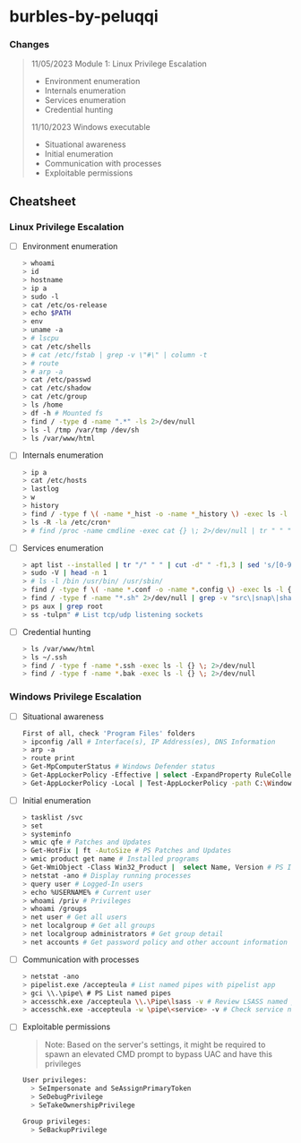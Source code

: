 # burbles-by-peluqqi

### Changes

> 11/05/2023 Module 1: Linux Privilege Escalation
>
> * Environment enumeration
> * Internals enumeration
> * Services enumeration
> * Credential hunting
>
> 11/10/2023 Windows executable
>
> * Situational awareness
> * Initial enumeration
> * Communication with processes
> * Exploitable permissions

## Cheatsheet

### Linux Privilege Escalation

* [ ] Environment enumeration

  ```bash
  > whoami
  > id
  > hostname
  > ip a
  > sudo -l
  > cat /etc/os-release
  > echo $PATH
  > env
  > uname -a
  > # lscpu
  > cat /etc/shells
  > # cat /etc/fstab | grep -v \"#\" | column -t
  > # route
  > # arp -a
  > cat /etc/passwd
  > cat /etc/shadow
  > cat /etc/group
  > ls /home
  > df -h # Mounted fs
  > find / -type d -name ".*" -ls 2>/dev/null
  > ls -l /tmp /var/tmp /dev/sh
  > ls /var/www/html
  ```
* [ ] Internals enumeration

  ```bash
  > ip a
  > cat /etc/hosts
  > lastlog
  > w
  > history
  > find / -type f \( -name *_hist -o -name *_history \) -exec ls -l {} \; 2>/dev/null
  > ls -R -la /etc/cron*
  > # find /proc -name cmdline -exec cat {} \; 2>/dev/null | tr " " "\n""
  ```
* [ ] Services enumeration

  ```bash
  > apt list --installed | tr "/" " " | cut -d" " -f1,3 | sed 's/[0-9]://g'
  > sudo -V | head -n 1
  > # ls -l /bin /usr/bin/ /usr/sbin/
  > find / -type f \( -name *.conf -o -name *.config \) -exec ls -l {} \; 2>/dev/null
  > find / -type f -name "*.sh" 2>/dev/null | grep -v "src\|snap\|share"
  > ps aux | grep root
  > ss -tulpn" # List tcp/udp listening sockets
  ```
* [ ] Credential hunting

  ```bash
  > ls /var/www/html
  > ls ~/.ssh
  > find / -type f -name *.ssh -exec ls -l {} \; 2>/dev/null
  > find / -type f -name *.bak -exec ls -l {} \; 2>/dev/null
  ```

### Windows Privilege Escalation

* [ ] Situational awareness

  ```bash
  First of all, check 'Program Files' folders
  > ipconfig /all # Interface(s), IP Address(es), DNS Information
  > arp -a
  > route print
  > Get-MpComputerStatus # Windows Defender status
  > Get-AppLockerPolicy -Effective | select -ExpandProperty RuleCollections # AppLocker rules
  > Get-AppLockerPolicy -Local | Test-AppLockerPolicy -path C:\Windows\System32\cmd.exe -User Everyone # Test AppLocker policy
  ```
* [ ] Initial enumeration

  ```bash
  > tasklist /svc
  > set
  > systeminfo
  > wmic qfe # Patches and Updates
  > Get-HotFix | ft -AutoSize # PS Patches and Updates
  > wmic product get name # Installed programs
  > Get-WmiObject -Class Win32_Product |  select Name, Version # PS Installed programs
  > netstat -ano # Display running processes
  > query user # Logged-In users
  > echo %USERNAME% # Current user
  > whoami /priv # Privileges
  > whoami /groups
  > net user # Get all users
  > net localgroup # Get all groups
  > net localgroup administrators # Get group detail
  > net accounts # Get password policy and other account information
  ```
* [ ] Communication with processes

  ```bash
  > netstat -ano
  > pipelist.exe /accepteula # List named pipes with pipelist app
  > gci \\.\pipe\ # PS List named pipes
  > accesschk.exe /accepteula \\.\Pipe\lsass -v # Review LSASS named pipes permissions
  > accesschk.exe -accepteula -w \pipe\<service> -v # Check service named pipe permissions
  ```
* [ ] Exploitable permissions

  > Note: Based on the server's settings, it might be required to spawn an
  > elevated CMD prompt to bypass UAC and have this privileges

  ```bash
  User privileges:
    > SeImpersonate and SeAssignPrimaryToken
    > SeDebugPrivilege
    > SeTakeOwnershipPrivilege

  Group privileges:
    > SeBackupPrivilege
  ```
